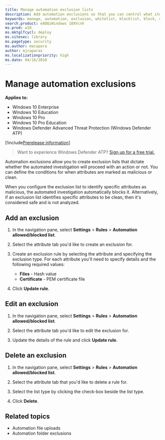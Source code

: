 ```yaml
---
title: Manage automation exclusion lists
description: Add automation exclusions so that you can control what items are automatically blocked or allowed during an automatic investigation.
keywords: manage, automation, exclusion, whitelist, blacklist, block, clean, malicious
search.product: eADQiWindows 10XVcnh
ms.prod: w10
ms.mktglfcycl: deploy
ms.sitesec: library
ms.pagetype: security
ms.author: macapara
author: mjcaparas
ms.localizationpriority: high
ms.date: 04/16/2018
---
```


# Manage automation exclusions 

**Applies to:**

- Windows 10 Enterprise
- Windows 10 Education
- Windows 10 Pro
- Windows 10 Pro Education
- Windows Defender Advanced Threat Protection (Windows Defender ATP)

[!include[Prerelease information](prerelease.md)]

>Want to experience Windows Defender ATP? [Sign up for a free trial.](https://www.microsoft.com/en-us/WindowsForBusiness/windows-atp?ocid=docs-wdatp-automationexclusionlist-abovefoldlink)

Automation exclusions allow you to create exclusion lists that dictate whether the automated investigation will proceed with an action or not. You can define the conditions for when attributes are marked as malicious or clean. 

When you configure the exclusion list to identify specific attributes as malicious, the automated investigation automatically blocks it. Alternatively, if an exclusion list identifies specific attributes to be clean, then it's considered safe and is not analyzed. 


## Add an exclusion
1. In the navigation pane, select **Settings** > **Rules**  > **Automation allowed/blocked list**.  

2. Select the attribute tab you'd like to create an exclusion for.  

3. Create an exclusion rule by selecting the attribute and specifying the exclusion type. For each attribute you'll need to specify details and the following required values:

    - **Files** -  Hash value
    - **Certificate** - PEM certificate file
    

4. Click **Update rule**.

## Edit an exclusion 
1. In the navigation pane, select **Settings** > **Rules**  > **Automation allowed/blocked list**.  

2. Select the attribute tab you'd like to edit the exclusion for.  

3. Update the details of the rule and click **Update rule**.

## Delete an exclusion 
1. In the navigation pane, select **Settings** > **Rules**  > **Automation allowed/blocked list**.  

2. Select the attribute tab that you'd like to delete a rule for.

3. Select the list type by clicking the check-box beside the list type.

4. Click **Delete**.


## Related topics
- Automation file uploads
- Automation folder exclusions